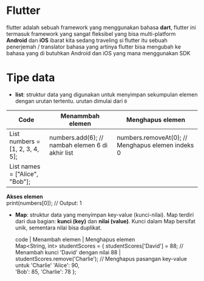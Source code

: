 # Flutter 
flutter adalah sebuah framework yang menggunakan bahasa **dart**, flutter ini termasuk framework yang sangat fleksibel yang bisa multi-platform **Android** dan **iOS**
ibarat kita sedang traveling si flutter itu sebuah penerjemah / translator bahasa yang artinya flutter bisa mengubah ke bahasa yang di butuhkan Android dan iOS yang mana menggunakan SDK

# Tipe data
- **list**: struktur data yang digunakan untuk menyimpan sekumpulan elemen dengan urutan tertentu. urutan dimulai dari `0`  

|                       Code                         |                  Menammbah elemen                    | Menghapus elemen
|----------------------------------------------------| -----------------------------------------------------|--------------------------------------------------
| List<int> numbers = [1, 2, 3, 4, 5];               |numbers.add(6); // nambah elemen 6 di akhir list      |numbers.removeAt(0); // Menghapus elemen indeks 0
| List<String> names = ["Alice", "Bob"];             |                                                      |   
                        
 **Akses elemen**                                              
 print(numbers[0]); // Output: 1         

- **Map**: struktur data yang menyimpan key-value (kunci-nilai). Map terdiri dari dua bagian: **kunci (key)** dan **nilai (value)**. Kunci dalam Map bersifat unik, sementara nilai bisa duplikat.

  code                                |  Menambah elemen                                                       |    Menghapus elemen     
 Map<String, int> studentScores = {     studentScores['David'] = 88; // Menambah kunci 'David' dengan nilai 88 | studentScores.remove('Charlie'); // Menghapus pasangan key-value untuk 'Charlie' 
  'Alice': 90,                       
  'Bob': 85,
  'Charlie': 78
};                                  


